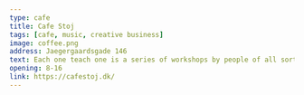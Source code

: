 ```yaml
---
type: cafe
title: Cafe Stoj
tags: [cafe, music, creative business]
image: coffee.png
address: Jaegergaardsgade 146
text: Each one teach one is a series of workshops by people of all sorts of skills. Hold in Frontloberne. Check website for the upcoming events.
opening: 8-16
link: https://cafestoj.dk/
---
```

